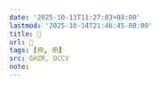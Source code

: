 ```yaml
---
date: '2025-10-13T11:27:03+08:00'
lastmod: '2025-10-14T21:46:45-08:00'
title: 󰕋
url: 󰕋
tags: [冊, 冊]
src: GHZR, DCCV
note:
---
```

